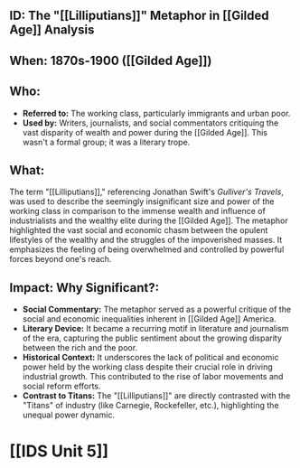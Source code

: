 ## ID: The "[[Lilliputians]]" Metaphor in [[Gilded Age]] Analysis

## When: 1870s-1900 ([[Gilded Age]])

## Who:
* **Referred to:**  The working class, particularly immigrants and urban poor.
* **Used by:**  Writers, journalists, and social commentators critiquing the vast disparity of wealth and power during the [[Gilded Age]].  This wasn't a formal group; it was a literary trope.

## What:
The term "[[Lilliputians]]," referencing Jonathan Swift's *Gulliver's Travels*, was used to describe the seemingly insignificant size and power of the working class in comparison to the immense wealth and influence of industrialists and the wealthy elite during the [[Gilded Age]].  The metaphor highlighted the vast social and economic chasm between the opulent lifestyles of the wealthy and the struggles of the impoverished masses.  It emphasizes the feeling of being overwhelmed and controlled by powerful forces beyond one's reach.

## Impact: Why Significant?:
* **Social Commentary:** The metaphor served as a powerful critique of the social and economic inequalities inherent in [[Gilded Age]] America.
* **Literary Device:** It became a recurring motif in literature and journalism of the era, capturing the public sentiment about the growing disparity between the rich and the poor.
* **Historical Context:**  It underscores the lack of political and economic power held by the working class despite their crucial role in driving industrial growth.  This contributed to the rise of labor movements and social reform efforts.
* **Contrast to Titans:**  The "[[Lilliputians]]" are directly contrasted with the "Titans" of industry (like Carnegie, Rockefeller, etc.), highlighting the unequal power dynamic.



# [[IDS Unit 5]]